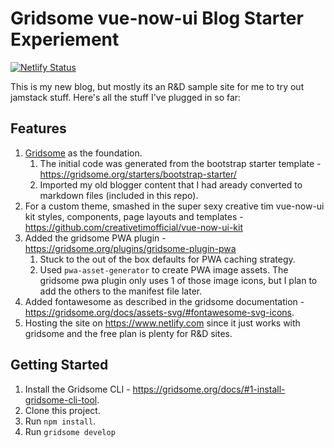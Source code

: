 # Gridsome vue-now-ui Blog Starter Experiement

[![Netlify Status](https://api.netlify.com/api/v1/badges/8fe47863-eb74-40df-ab56-9657968c15ec/deploy-status)](https://app.netlify.com/sites/fragment2501/deploys)

This is my new blog, but mostly its an R&D sample site for me to try out jamstack stuff.  Here's all the stuff I've plugged in so far:

## Features

1. [Gridsome](https://gridsome.org) as the foundation.
    1. The initial code was generated from the bootstrap starter template - https://gridsome.org/starters/bootstrap-starter/
    1. Imported my old blogger content that I had aready converted to markdown files (included in this repo).
1. For a custom theme, smashed in the super sexy creative tim vue-now-ui kit styles, components, page layouts and templates - https://github.com/creativetimofficial/vue-now-ui-kit
1. Added the gridsome PWA plugin - https://gridsome.org/plugins/gridsome-plugin-pwa 
    1. Stuck to the out of the box defaults for PWA caching strategy. 
    1. Used `pwa-asset-generator` to create PWA image assets. The gridsome pwa plugin only uses 1 of those image icons, but I plan to add the others to the manifest file later.
1. Added fontawesome as described in the gridsome documentation - https://gridsome.org/docs/assets-svg/#fontawesome-svg-icons.
1. Hosting the site on https://www.netlify.com since it just works with gridsome and the free plan is plenty for R&D sites.

## Getting Started

1. Install the Gridsome CLI - https://gridsome.org/docs/#1-install-gridsome-cli-tool.
2. Clone this project.
3. Run `npm install`.
4. Run `gridsome develop`
